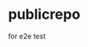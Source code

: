 # publicrepo
for e2e test


















































































































































































































































































































































































































































































































































































































































































































































































































































































































































































































































































































































































































































































































































































































































































































































































































































































































































































































































































































































































































































































































































































































































































































































































































































































































































































































































































































































































































































































































































































































































































































































































































































































































































































































